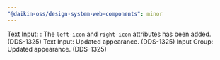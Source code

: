 ```yaml
---
"@daikin-oss/design-system-web-components": minor
---
```


Text Input: : The `left-icon` and `right-icon` attributes has been added. (DDS-1325)
Text Input: Updated appearance. (DDS-1325)
Input Group: Updated appearance. (DDS-1325)
